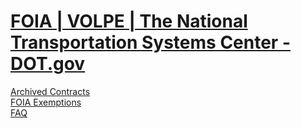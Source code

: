 # [FOIA &#124; VOLPE &#124; The National Transportation Systems Center - DOT.gov](https://www.volpe.dot.gov/foia)  

[Archived Contracts](archived-contracts.md)  
[FOIA Exemptions](https://www.volpe.dot.gov/foia/foia-exemptions)  
[FAQ](https://www.volpe.dot.gov/foia/faq)  